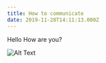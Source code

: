 ```yaml
---
title: How to communicate
date: 2019-11-28T14:11:13.000Z
---
```

Hello How are you?

![Alt Text](/img/photo-epel-stanford-campus.jpg "Title Text")
